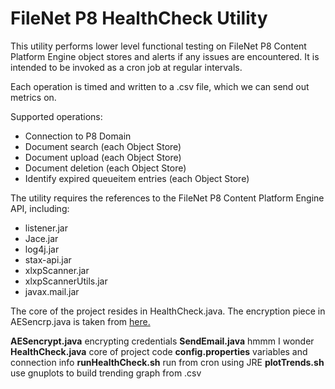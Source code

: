 # FileNet P8 HealthCheck Utility

This utility performs lower level functional testing on FileNet P8 Content Platform Engine object stores and alerts if any issues are encountered.  It is intended to be invoked as a cron job at regular intervals.

Each operation is timed and written to a .csv file, which we can send out metrics on.

Supported operations:
* Connection to P8 Domain
* Document search (each Object Store)
* Document upload (each Object Store)
* Document deletion (each Object Store)
* Identify expired queueitem entries (each Object Store)

The utility requires the references to the FileNet P8 Content Platform Engine API, including:

* listener.jar
* Jace.jar
* log4j.jar
* stax-api.jar
* xlxpScanner.jar
* xlxpScannerUtils.jar
* javax.mail.jar

The core of the project resides in HealthCheck.java.  The encryption piece in AESencrp.java is taken from [here.](http://www.code2learn.com/2011/06/encryption-and-decryption-of-data-using.html)

**AESencrypt.java** encrypting credentials
**SendEmail.java** hmmm I wonder
**HealthCheck.java** core of project code
**config.properties** variables and connection info
**runHealthCheck.sh** run from cron using JRE
**plotTrends.sh** use gnuplots to build trending graph from .csv
